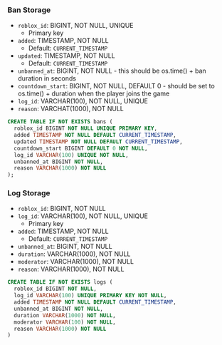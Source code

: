 ### Ban Storage

- `roblox_id`: BIGINT, NOT NULL, UNIQUE
  - Primary key
- `added`: TIMESTAMP, NOT NULL
  - Default: `CURRENT_TIMESTAMP`
- `updated`: TIMESTAMP, NOT NULL
  - Default: `CURRENT_TIMESTAMP`
- `unbanned_at`: BIGINT, NOT NULL - this should be os.time() + ban duration in seconds
- `countdown_start`: BIGINT, NOT NULL, DEFAULT 0 - should be set to os.time() + duration when the player joins the game
- `log_id`: VARCHAR(100), NOT NULL, UNIQUE
- `reason`: VARCHAT(1000), NOT NULL

```sql
CREATE TABLE IF NOT EXISTS bans (
  roblox_id BIGINT NOT NULL UNIQUE PRIMARY KEY,
  added TIMESTAMP NOT NULL DEFAULT CURRENT_TIMESTAMP,
  updated TIMESTAMP NOT NULL DEFAULT CURRENT_TIMESTAMP,
  countdown_start BIGINT DEFAULT 0 NOT NULL,
  log_id VARCHAR(100) UNIQUE NOT NULL,
  unbanned_at BIGINT NOT NULL,
  reason VARCHAR(1000) NOT NULL
);
```

### Log Storage

- `roblox_id`: BIGINT, NOT NULL
- `log_id`: VARCHAR(100), NOT NULL, UNIQUE
  - Primary key
- `added`: TIMESTAMP, NOT NULL
  - Default: `CURRENT_TIMESTAMP`
- `unbanned_at`: BIGINT, NOT NULL
- `duration`: VARCHAR(1000), NOT NULL
- `moderator`: VARCHAR(1000), NOT NULL
- `reason`: VARCHAR(1000), NOT NULL

```sql
CREATE TABLE IF NOT EXISTS logs (
  roblox_id BIGINT NOT NULL,
  log_id VARCHAR(100) UNIQUE PRIMARY KEY NOT NULL,
  added TIMESTAMP NOT NULL DEFAULT CURRENT_TIMESTAMP,
  unbanned_at BIGINT NOT NULL,
  duration VARCHAR(1000) NOT NULL,
  moderator VARCHAR(100) NOT NULL,
  reason VARCHAR(1000) NOT NULL
)
```
